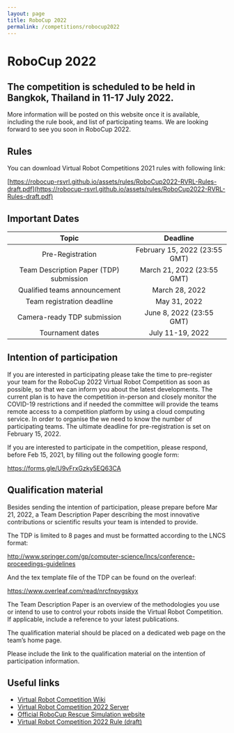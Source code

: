 ```yaml
---
layout: page
title: RoboCup 2022
permalink: /competitions/robocup2022
---
```


# RoboCup 2022
## The competition is scheduled to be held in Bangkok, Thailand in 11-17 July 2022.
More information will be posted on this website once it is available, including the rule book, and list of participating teams. We are looking forward to see you soon in RoboCup 2022.
## Rules
You can download Virtual Robot Competitions 2021 rules with following link:

[https://robocup-rsvrl.github.io/assets/rules/RoboCup2022-RVRL-Rules-draft.pdf](https://robocup-rsvrl.github.io/assets/rules/RoboCup2022-RVRL-Rules-draft.pdf)


## Important Dates

| Topic                                    | Deadline               |
|:---------------------------:             | :------------:          | 
|Pre-Registration            | February 15, 2022 (23:55 GMT)        |   
|Team Description Paper (TDP) submission   |March 21, 2022 (23:55 GMT)         | 
|Qualified teams announcement   |March 28, 2022         | 
|Team registration deadline	             |May 31, 2022      | 
|Camera-ready TDP submission	             | June 8, 2022 (23:55 GMT)      | 
|Tournament dates                         | July 11-19, 2022        |   

## Intention of participation
If you are interested in participating please take the time to pre-register your team for the RoboCup 2022 Virtual Robot Competition as soon as possible, so that we can inform you about the latest developments. The current plan is to have the competition in-person and closely monitor the COVID-19 restrictions and if needed the committee will provide the teams remote access to a competition platform by using a cloud computing service. In order to organise the we need to know the number of participating teams. The ultimate deadline for pre-registration is set on February 15, 2022.

If you are interested to participate in the competition, please respond, before Feb 15, 2021, by filling out the following google form:

https://forms.gle/U9vFrxGzky5EQ63CA 

## Qualification material

Besides sending the intention of participation, please prepare before Mar 21, 2022, a Team Description Paper describing the most innovative contributions or scientific results your team is intended to provide.

The TDP is limited to 8 pages and must be formatted according to the LNCS format:

http://www.springer.com/gp/computer-science/lncs/conference-proceedings-guidelines

 

And the tex template file of the TDP can be found on the overleaf:

https://www.overleaf.com/read/nrcfnpygskyx



The Team Description Paper is an overview of the methodologies you use or intend to use to control your robots inside the Virtual Robot Competition. If applicable, include a reference to your latest publications.

The qualification material should be placed on a dedicated web page on the team’s home page.

Please include the link to the qualification material on the intention of participation information.

## Useful links

* [Virtual Robot Competition Wiki](https://robocup-rsvrl.github.io/)
* [Virtual Robot Competition 2022 Server](https://github.com/RoboCup-RSVRL/RoboCup2022RVRL_Demo)
* [Official RoboCup Rescue Simulation website](https://rescuesim.robocup.org/)
* [Virtual Robot Competition 2022 Rule (draft)](https://robocup-rsvrl.github.io/assets/rules/RoboCup2022-RVRL-Rules-draft.pdf)

